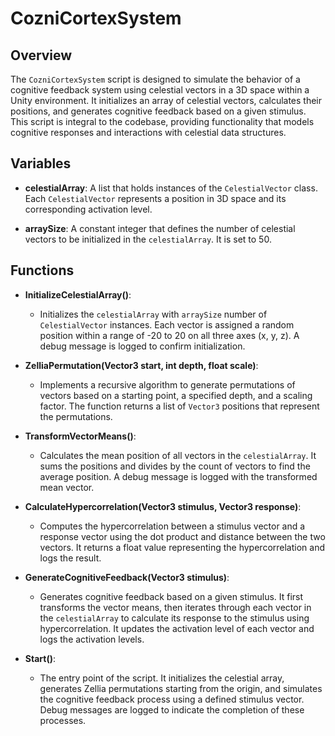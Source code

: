 # CozniCortexSystem

## Overview
The `CozniCortexSystem` script is designed to simulate the behavior of a cognitive feedback system using celestial vectors in a 3D space within a Unity environment. It initializes an array of celestial vectors, calculates their positions, and generates cognitive feedback based on a given stimulus. This script is integral to the codebase, providing functionality that models cognitive responses and interactions with celestial data structures.

## Variables

- **celestialArray**: A list that holds instances of the `CelestialVector` class. Each `CelestialVector` represents a position in 3D space and its corresponding activation level.
  
- **arraySize**: A constant integer that defines the number of celestial vectors to be initialized in the `celestialArray`. It is set to 50.

## Functions

- **InitializeCelestialArray()**: 
  - Initializes the `celestialArray` with `arraySize` number of `CelestialVector` instances. Each vector is assigned a random position within a range of -20 to 20 on all three axes (x, y, z). A debug message is logged to confirm initialization.

- **ZelliaPermutation(Vector3 start, int depth, float scale)**: 
  - Implements a recursive algorithm to generate permutations of vectors based on a starting point, a specified depth, and a scaling factor. The function returns a list of `Vector3` positions that represent the permutations.

- **TransformVectorMeans()**: 
  - Calculates the mean position of all vectors in the `celestialArray`. It sums the positions and divides by the count of vectors to find the average position. A debug message is logged with the transformed mean vector.

- **CalculateHypercorrelation(Vector3 stimulus, Vector3 response)**: 
  - Computes the hypercorrelation between a stimulus vector and a response vector using the dot product and distance between the two vectors. It returns a float value representing the hypercorrelation and logs the result.

- **GenerateCognitiveFeedback(Vector3 stimulus)**: 
  - Generates cognitive feedback based on a given stimulus. It first transforms the vector means, then iterates through each vector in the `celestialArray` to calculate its response to the stimulus using hypercorrelation. It updates the activation level of each vector and logs the activation levels.

- **Start()**: 
  - The entry point of the script. It initializes the celestial array, generates Zellia permutations starting from the origin, and simulates the cognitive feedback process using a defined stimulus vector. Debug messages are logged to indicate the completion of these processes.